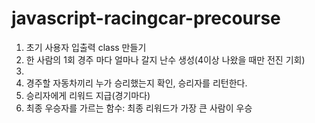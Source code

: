 # javascript-racingcar-precourse
1. 초기 사용자 입출력 class 만들기
2. 한 사람의 1회 경주 마다 얼마나 갈지 난수 생성(4이상 나왔을 때만 전진 기회) 
3. 
4. 경주할 자동차끼리 누가 승리했는지 확인, 승리자를 리턴한다.
5. 승리자에게 리워드 지급(경기마다)
6. 최종 우승자를 가르는 함수: 최종 리워드가 가장 큰 사람이 우승


